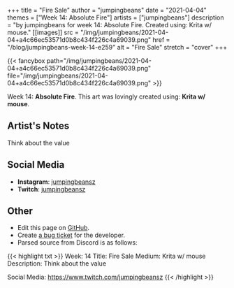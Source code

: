 +++
title =       "Fire Sale"
author =      "jumpingbeans"
date =        "2021-04-04"
themes =      ["Week 14: Absolute Fire"]
artists =     ["jumpingbeans"]
description = "by jumpingbeans for week 14: Absolute Fire. Created using: Krita w/ mouse."
[[images]]
              src = "/img/jumpingbeans/2021-04-04+a4c66ec53571d0b8c434f226c4a69039.png"
              href = "/blog/jumpingbeans-week-14-e259"
              alt = "Fire Sale"
              stretch = "cover"
+++


{{< fancybox path="/img/jumpingbeans/2021-04-04+a4c66ec53571d0b8c434f226c4a69039.png" file="/img/jumpingbeans/2021-04-04+a4c66ec53571d0b8c434f226c4a69039.png" >}}


Week 14: **Absolute Fire**. This art was lovingly created using: **Krita w/ mouse**.

## Artist's Notes

Think about the value

## Social Media

- **Instagram**: <a href='https://instagram.com/jumpingbeansz' target='_blank'>jumpingbeansz</a>
- **Twitch**: <a href='https://twitch.tv/jumpingbeansz' target='_blank'>jumpingbeansz</a>


## Other

- Edit this page on [GitHub](https://github.com/teaminkling/web-refresh/edit/main/blog/content/blog/jumpingbeans-week-14-e259.md).
- Create [a bug ticket](https://github.com/teaminkling/web-refresh/issues/new?assignees=&labels=bug&template=problem-report.md&title=) for the developer.
- Parsed source from Discord is as follows:

{{< highlight txt >}}
Week: 14
Title:  Fire Sale 
Medium: Krita w/ mouse
Description: Think about the value

Social Media: https://www.twitch.com/jumpingbeansz
{{< /highlight >}}